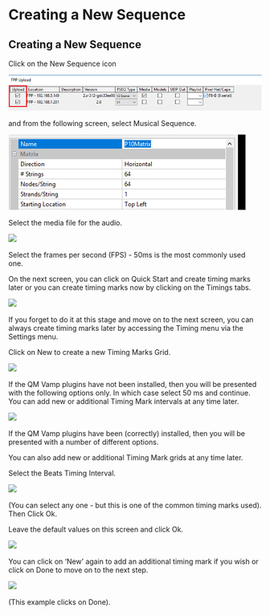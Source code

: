 # Creating a New Sequence

## Creating a New Sequence

Click on the New Sequence icon

![](../../../.gitbook/assets/image%20%28253%29.png)

and from the following screen, select Musical Sequence.

![](../../../.gitbook/assets/image%20%28250%29.png)

Select the media file for the audio.

![](https://lh4.googleusercontent.com/ZcYkM4T7jp-U4P8iCfSA-d8dmIn8wpPJH81_hDgQ85HOPqh4SkQW-Mp33KddY4Eeq0NDYwQlZZ5XlQFeISK7I84HpXWOOWlEUroXGvb18YG1R7xIvOEkjvZvtPeqdZ0PeRf8wLMe)

Select the frames per second \(FPS\) -  50ms is the most commonly used one.

On the next screen, you can click on Quick Start and create timing marks later or you can create timing marks now by clicking on the Timings tabs.

![](https://lh6.googleusercontent.com/DFiNi72kVN78tMyUHc0n_Nl9tHfcmY75GE5ymliBJfZGEgGfjRsJjl47T_JvSrTKefJKCxuvS2FC7uOod-Vi-QsWnp981E2tZK3uYKar4GXIY6R11qUckjSIGOGPVOp2E_1GfGY8)

If you forget to do it at this stage and move on to the next screen, you can always create timing marks later by accessing the Timing menu via the Settings menu.

Click on New to create a new Timing Marks Grid.

![](https://lh5.googleusercontent.com/DA29xKdV6UzfbDm--dLoVDu02a6EXaIB0ipfjwg8DIuO315D_dJ_1wqwlZRmv4w59dkDD-ATHvbXHvz4rf4Y1nN2pUMZIttT909EGXYr_SEgjoKBCntCiF_PB_HZO_feaBzSCmHD)

If the QM Vamp plugins have not been installed,  then you will be presented with the following options only. In which case select 50 ms and continue.  You can add new or additional Timing Mark intervals at any time later.

![](https://lh4.googleusercontent.com/1d7bOPzn9XOS7Exs7usiAOb0Px59mtQkVD2oCeXZbgIi3DUPajcZjP0tl31AhvZLxtaQz4Hd225nRO57We5gxe40FMOH3429KYETcPteVcsLF-5c6pi2HC-GLrxkovakBN1fAcyQ)

If the QM Vamp plugins have been \(correctly\) installed, then you will be presented with a number of different options.

You can also add new or additional Timing Mark grids at any time later.

Select the Beats Timing Interval.

![](https://lh3.googleusercontent.com/XQGLlX-jZpsRWfvMO1HKzW2uZbTQRQ6KH8wuXoy-YCG60caTLFd7nYr0r_KkNDuW_RUk_1qH08E2Z6mxwQCWIxMUUe2idZnl4nJmN-BWVd86o6PgUfzghXVm0ZRfafYBOzuXEZIA)

\(You can select any one - but this is one of the common timing marks used\).  Then Click Ok.

Leave the default values on this screen and click Ok.

![](https://lh5.googleusercontent.com/EhFZAzQ3-0WSvEHn5J2ajx6-OzPg1GrbFHsZVe3AqGLveUn2kgAFWeEfYsWnmeKEt_vn1xUMureOtKLva92BJi6e5UCV-S8mJFWMgB3SgM5BElLMvLdOq3Vaaq3l8t4EAmRGuOKP)

You can click on ‘New’ again to add an additional timing mark if you wish  or click on Done to move on to the next step.

![](https://lh6.googleusercontent.com/U9rowzlnOMty5JR8IMaCpr_BlsGPA7XxEvBjSzFv-DKgz7utLVhVUz6PDXz0JtUGfJGDEJkGkDxiFWDG8dkHy_mScf23XHRGBMaQVTcL6kgqPKQOH9zvhmwjJKm4ZPocHwPvx7kT)

\(This example clicks on Done\).

